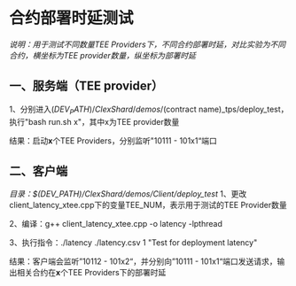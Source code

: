 # 合约部署时延测试
*说明：用于测试不同数量TEE Providers下，不同合约部署时延，对比实验为不同合约，横坐标为TEE provider数量，纵坐标为部署时延*

## 一、服务端（TEE provider）

1、分别进入$(DEV_PATH)/ClexShard/demos/$(contract name)_tps/deploy_test，执行"bash run.sh x"，其中x为TEE provider数量

结果：启动**x**个TEE Providers，分别监听"10111 - 101x1“端口

## 二、客户端
*目录：$(DEV_PATH)/ClexShard/demos/Client/deploy_test*
1、更改client_latency_xtee.cpp下的变量TEE_NUM，表示用于测试的TEE Provider数量

2、编译：g++ client_latency_xtee.cpp -o latency -lpthread

3、执行指令：./latency ./latency.csv 1 "Test for deployment latency"

结果：客户端会监听”10112 - 101x2“，并分别向”10111 - 101x1“端口发送请求，输出相关合约在**x**个TEE Providers下的部署时延

